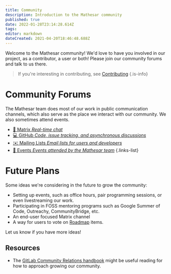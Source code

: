 ```yaml
---
title: Community
description: Introduction to the Mathesar community
published: true
date: 2022-01-28T23:14:28.614Z
tags: 
editor: markdown
dateCreated: 2021-04-20T18:46:48.688Z
---
```


Welcome to the Mathesar community! We'd love to have you involved in our project, as a contributor, a user or both! Please join our community forums and talk to us there.

> If you're interesting in contributing, see [Contributing](/community/contributing)
{.is-info}

# Community Forums
The Mathesar team does most of our work in public communication channels, which also serve as the place we interact with our community. We also sometimes attend events.

- [:speech_balloon: Matrix *Real-time chat*](/en/community/matrix)
- [:computer: GitHub *Code, issue tracking, and asynchronous discussions*](/en/community/github)
- [:envelope: Mailing Lists *Email lists for users and developers*](/en/community/mailing-lists)
- [:beers: Events *Events attended by the Mathesar team*](/en/community/events)
{.links-list}

# Future Plans
Some ideas we're considering in the future to grow the community:
- Setting up events, such as office hours, pair programming sessions, or even livestreaming our work.
- Participating in FOSS mentoring programs such as Google Summer of Code, Outreachy, CommunityBridge, etc.
- An end-user focused Matrix channel
- A way for users to vote on [Roadmap](/product/roadmap) items.

Let us know if you have more ideas!

## Resources
- The [GitLab Community Relations handbook](https://about.gitlab.com/handbook/marketing/community-relations/) might be useful reading for how to approach growing our community.